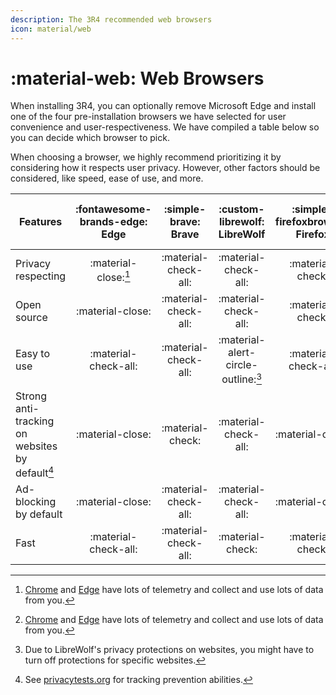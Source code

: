 ```yaml
---
description: The 3R4 recommended web browsers
icon: material/web
---
```


# :material-web: Web Browsers

When installing 3R4, you can optionally remove Microsoft Edge and install one of the four pre-installation browsers we have selected for user convenience and user-respectiveness. We have compiled a table below so you can decide which browser to pick.

When choosing a browser, we highly recommend prioritizing it by considering how it respects user privacy. However, other factors should be considered, like speed, ease of use, and more.

| Features                                        | :fontawesome-brands-edge:<br/>Edge | :simple-brave:<br/>Brave |  :custom-librewolf:<br/>LibreWolf   | :simple-firefoxbrowser:<br/>Firefox | :fontawesome-brands-chrome:<br/>Chrome |
|-------------------------------------------------|:----------------------------------:|:------------------------:|:-----------------------------------:|:-----------------------------------:|:--------------------------------------:|
| Privacy respecting                              |        :material-close:[^1]        |   :material-check-all:   |        :material-check-all:         |          :material-check:           |          :material-close:[^1]          |
| Open source                                     |          :material-close:          |   :material-check-all:   |        :material-check-all:         |          :material-check:           |            :material-close:            |
| Easy to use                                     |        :material-check-all:        |   :material-check-all:   | :material-alert-circle-outline:[^2] |        :material-check-all:         |          :material-check-all:          |
| Strong anti-tracking on websites by default[^3] |          :material-close:          |     :material-check:     |        :material-check-all:         |          :material-close:           |            :material-close:            |
| Ad-blocking by default                          |          :material-close:          |   :material-check-all:   |        :material-check-all:         |          :material-close:           |            :material-close:            |
| Fast                                            |        :material-check-all:        |   :material-check-all:   |          :material-check:           |          :material-check:           |          :material-check-all:          |

[^1]: [Chrome](https://tosdr.org/en/service/217) and [Edge](https://tosdr.org/en/service/244) have lots of telemetry and collect and use lots of data from you.
[^2]: Due to LibreWolf's privacy protections on websites, you might have to turn off protections for specific websites.
[^3]: See [privacytests.org](https://privacytests.org/) for tracking prevention abilities.